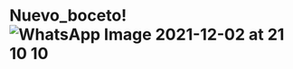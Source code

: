 # Nuevo_boceto!![WhatsApp Image 2021-12-02 at 21 10 10](https://user-images.githubusercontent.com/94866996/144522978-3589bb27-5917-46c6-b119-27b6e62d22bf.jpeg)
